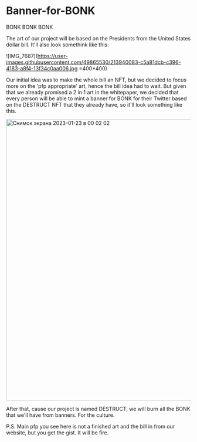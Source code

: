 # Banner-for-BONK
BONK BONK BONK

The art of our project will be based on the Presidents from the United States dollar bill. It'll also look somethink like this: 

![IMG_7687](https://user-images.githubusercontent.com/49865530/213940083-c5a81dcb-c396-4183-a8f4-13f34c0aa006.jpg =400*400)

Our initial idea was to make the whole bill an NFT, but we decided to focus more on the 'pfp appropriate' art, hence the bill idea had to wait. But given that we already promised a 2 in 1 art in the whitepaper, we decided that every person will be able to mint a banner for BONK for their Twitter based on the DESTRUCT NFT that they already have, so it'll look something like this. 

<img width="768" alt="Снимок экрана 2023-01-23 в 00 02 02" src="https://user-images.githubusercontent.com/49865530/213940255-cb6561dc-86a5-4348-8b04-690e8f4b6e4e.png">

After that, cause our project is named DESTRUCT, we will burn all the BONK that we'll have from banners. For the culture. 

P.S. Main pfp you see here is not a finished art and the bill in from our website, but you get the gist. It will be fire. 
